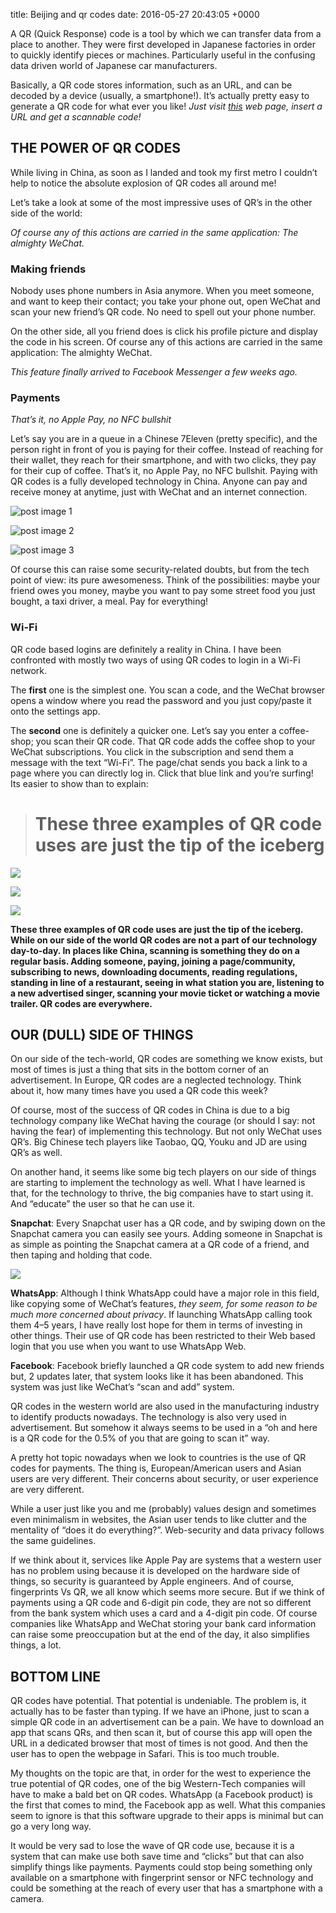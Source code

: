 title:  Beijing and qr codes
date:   2016-05-27 20:43:05 +0000

A QR (Quick Response) code is a tool by which we can transfer data from a place to another. They were first developed in Japanese factories in order to quickly identify pieces or machines. Particularly useful in the confusing data driven world of Japanese car manufacturers.

Basically, a QR code stores information, such as an URL, and can be decoded by a device (usually, a smartphone!). It’s actually pretty easy to generate a QR code for what ever you like! *Just visit [this](http://www.qrstuff.com/) web page, insert a URL and get a scannable code!*

## THE POWER OF QR CODES

While living in China, as soon as I landed and took my first metro I couldn’t help to notice the absolute explosion of QR codes all around me!

Let’s take a look at some of the most impressive uses of QR’s in the other side of the world:

_Of course any of this actions are carried in the same application: The almighty WeChat._

### **Making friends**

Nobody uses phone numbers in Asia anymore. When you meet someone, and want to keep their contact; you take your phone out, open WeChat and scan your new friend’s QR code. No need to spell out your phone number.

On the other side, all you friend does is click his profile picture and display the code in his screen. Of course any of this actions are carried in the same application: The almighty WeChat.

*This feature finally arrived to Facebook Messenger a few weeks ago.*

### **Payments**
_That’s it, no Apple Pay, no NFC bullshit_

Let’s say you are in a queue in a Chinese 7Eleven (pretty specific), and the person right in front of you is paying for their coffee. Instead of reaching for their wallet, they reach for their smartphone, and with two clicks, they pay for their cup of coffee. That’s it, no Apple Pay, no NFC bullshit. Paying with QR codes is a fully developed technology in China. Anyone can pay and receive money at anytime, just with WeChat and an internet connection.

![post image 1](https://cdn-images-1.medium.com/max/2000/1*_WHYuwgIThn3Zl2Jo-Fk_A.png)

![post image 2](https://cdn-images-1.medium.com/max/2000/1*cWdJ8MfW5R8iLAU08pBJbw.png)

![post image 3](https://cdn-images-1.medium.com/max/2000/1*X8rKGAHXh9-n-MYqdGjHBA.png)

Of course this can raise some security-related doubts, but from the tech point of view: its pure awesomeness. Think of the possibilities: maybe your friend owes you money, maybe you want to pay some street food you just bought, a taxi driver, a meal. Pay for everything!

### **Wi-Fi**

QR code based logins are definitely a reality in China. I have been confronted with mostly two ways of using QR codes to login in a Wi-Fi network.

The **first** one is the simplest one. You scan a code, and the WeChat browser opens a window where you read the password and you just copy/paste it onto the settings app.

The **second** one is definitely a quicker one. Let’s say you enter a coffee-shop; you scan their QR code. That QR code adds the coffee shop to your WeChat subscriptions. You click in the subscription and send them a message with the text “Wi-Fi”. The page/chat sends you back a link to a page where you can directly log in. Click that blue link and you’re surfing! Its easier to show than to explain:
> # These three examples of QR code uses are just the tip of the iceberg

![](https://cdn-images-1.medium.com/max/2000/1*zsyReizFugn-G46uT3UzRg.png)

![](https://cdn-images-1.medium.com/max/2000/1*fo92LC66hDECYRPwfBuoOA.png)

![](https://cdn-images-1.medium.com/max/2000/1*z0LrXo73ohCZaLrDjfgKDw.png)

**These three examples of QR code uses are just the tip of the iceberg. While on our side of the world QR codes are not a part of our technology day-to-day. In places like China, scanning is something they do on a regular basis. Adding someone, paying, joining a page/community, subscribing to news, downloading documents, reading regulations, standing in line of a restaurant, seeing in what station you are, listening to a new advertised singer, scanning your movie ticket or watching a movie trailer. QR codes are everywhere.**

## OUR (DULL) SIDE OF THINGS

On our side of the tech-world, QR codes are something we know exists, but most of times is just a thing that sits in the bottom corner of an advertisement. In Europe, QR codes are a neglected technology. Think about it, how many times have you used a QR code this week?

Of course, most of the success of QR codes in China is due to a big technology company like WeChat having the courage (or should I say: not having the fear) of implementing this technology. But not only WeChat uses QR’s. Big Chinese tech players like Taobao, QQ, Youku and JD are using QR’s as well.

On another hand, it seems like some big tech players on our side of things are starting to implement the technology as well. What I have learned is that, for the technology to thrive, the big companies have to start using it. And “educate” the user so that he can use it.

**Snapchat**: Every Snapchat user has a QR code, and by swiping down on the Snapchat camera you can easily see yours. Adding someone in Snapchat is as simple as pointing the Snapchat camera at a QR code of a friend, and then taping and holding that code.

![](https://cdn-images-1.medium.com/max/2000/1*ISgHud8g4Qc74x21agCwqA.png)

**WhatsApp**: Although I think WhatsApp could have a major role in this field, like copying some of WeChat’s features, *they seem, for some reason to be much more concerned about privacy*. If launching WhatsApp calling took them 4–5 years, I have really lost hope for them in terms of investing in other things. Their use of QR code has been restricted to their Web based login that you use when you want to use WhatsApp Web.

**Facebook**: Facebook briefly launched a QR code system to add new friends but, 2 updates later, that system looks like it has been abandoned. This system was just like WeChat’s “scan and add” system.

QR codes in the western world are also used in the manufacturing industry to identify products nowadays. The technology is also very used in advertisement. But somehow it always seems to be used in a “oh and here is a QR code for the 0.5% of you that are going to scan it” way.

A pretty hot topic nowadays when we look to countries is the use of QR codes for payments. The thing is, European/American users and Asian users are very different. Their concerns about security, or user experience are very different.

While a user just like you and me (probably) values design and sometimes even minimalism in websites, the Asian user tends to like clutter and the mentality of “does it do everything?”. Web-security and data privacy follows the same guidelines.

If we think about it, services like Apple Pay are systems that a western user has no problem using because it is developed on the hardware side of things, so security is guaranteed by Apple engineers. And of course, fingerprints Vs QR, we all know which seems more secure. But if we think of payments using a QR code and 6-digit pin code, they are not so different from the bank system which uses a card and a 4-digit pin code. Of course companies like WhatsApp and WeChat storing your bank card information can raise some preoccupation but at the end of the day, it also simplifies things, a lot.

## BOTTOM LINE

QR codes have potential. That potential is undeniable. The problem is, it actually has to be faster than typing. If we have an iPhone, just to scan a simple QR code in an advertisement can be a pain. We have to download an app that scans QRs, and then scan it, but of course this app will open the URL in a dedicated browser that most of times is not good. And then the user has to open the webpage in Safari. This is too much trouble.

My thoughts on the topic are that, in order for the west to experience the true potential of QR codes, one of the big Western-Tech companies will have to make a bald bet on QR codes. WhatsApp (a Facebook product) is the first that comes to mind, the Facebook app as well. What this companies seem to ignore is that this software upgrade to their apps is minimal but can go a very long way.

It would be very sad to lose the wave of QR code use, because it is a system that can make use both save time and “clicks” but that can also simplify things like payments. Payments could stop being something only available on a smartphone with fingerprint sensor or NFC technology and could be something at the reach of every user that has a smartphone with a camera.

